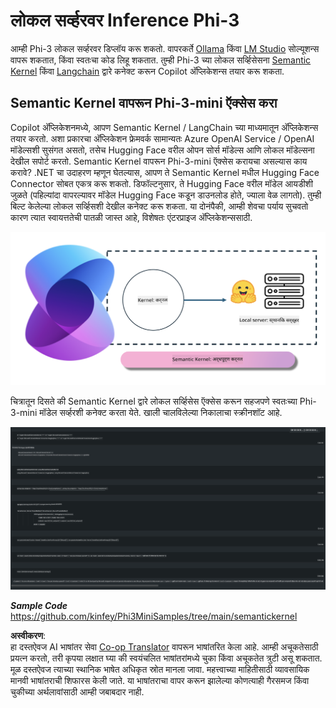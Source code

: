 <!--
CO_OP_TRANSLATOR_METADATA:
{
  "original_hash": "bcf5dd7031db0031abdb9dd0c05ba118",
  "translation_date": "2025-05-09T12:02:09+00:00",
  "source_file": "md/01.Introduction/03/Local_Server_Inference.md",
  "language_code": "mr"
}
-->
# **लोकल सर्व्हरवर Inference Phi-3**

आम्ही Phi-3 लोकल सर्व्हरवर डिप्लॉय करू शकतो. वापरकर्ते [Ollama](https://ollama.com) किंवा [LM Studio](https://llamaedge.com) सोल्यूशन्स वापरू शकतात, किंवा स्वतःचा कोड लिहू शकतात. तुम्ही Phi-3 च्या लोकल सर्व्हिसेसना [Semantic Kernel](https://github.com/microsoft/semantic-kernel?WT.mc_id=aiml-138114-kinfeylo) किंवा [Langchain](https://www.langchain.com/) द्वारे कनेक्ट करून Copilot अ‍ॅप्लिकेशन्स तयार करू शकता.

## **Semantic Kernel वापरून Phi-3-mini ऍक्सेस करा**

Copilot अ‍ॅप्लिकेशनमध्ये, आपण Semantic Kernel / LangChain च्या माध्यमातून अ‍ॅप्लिकेशन्स तयार करतो. अशा प्रकारचा अ‍ॅप्लिकेशन फ्रेमवर्क सामान्यतः Azure OpenAI Service / OpenAI मॉडेल्सशी सुसंगत असतो, तसेच Hugging Face वरील ओपन सोर्स मॉडेल्स आणि लोकल मॉडेल्सना देखील सपोर्ट करतो. Semantic Kernel वापरून Phi-3-mini ऍक्सेस करायचा असल्यास काय करावे? .NET चा उदाहरण म्हणून घेतल्यास, आपण ते Semantic Kernel मधील Hugging Face Connector सोबत एकत्र करू शकतो. डिफॉल्टनुसार, ते Hugging Face वरील मॉडेल आयडीशी जुळते (पहिल्यांदा वापरल्यावर मॉडेल Hugging Face कडून डाउनलोड होते, ज्याला वेळ लागतो). तुम्ही बिल्ट केलेल्या लोकल सर्व्हिसशी देखील कनेक्ट करू शकता. या दोनंपैकी, आम्ही शेवचा पर्याय सुचवतो कारण त्यात स्वायत्ततेची पातळी जास्त आहे, विशेषतः एंटरप्राइज अ‍ॅप्लिकेशन्ससाठी.

![sk](../../../../../translated_images/sk.c244b32f4811c6f0938b9e95b0b2f4b28105bff6495bdc3b24cd42b3e3e89bb9.mr.png)

चित्रातून दिसते की Semantic Kernel द्वारे लोकल सर्व्हिसेस ऍक्सेस करून सहजपणे स्वतःच्या Phi-3-mini मॉडेल सर्व्हरशी कनेक्ट करता येते. खाली चालविलेल्या निकालाचा स्क्रीनशॉट आहे.

![skrun](../../../../../translated_images/skrun.fb7a635a22ae8b7919d6e15c0eb27262526ed69728c5a1d2773a97d4562657c7.mr.png)

***Sample Code*** https://github.com/kinfey/Phi3MiniSamples/tree/main/semantickernel

**अस्वीकरण**:  
हा दस्तऐवज AI भाषांतर सेवा [Co-op Translator](https://github.com/Azure/co-op-translator) वापरून भाषांतरित केला आहे. आम्ही अचूकतेसाठी प्रयत्न करतो, तरी कृपया लक्षात घ्या की स्वयंचलित भाषांतरांमध्ये चुका किंवा अचूकतेत त्रुटी असू शकतात. मूळ दस्तऐवज त्याच्या स्थानिक भाषेत अधिकृत स्रोत मानला जावा. महत्त्वाच्या माहितीसाठी व्यावसायिक मानवी भाषांतराची शिफारस केली जाते. या भाषांतराचा वापर करून झालेल्या कोणत्याही गैरसमज किंवा चुकीच्या अर्थलावांसाठी आम्ही जबाबदार नाही.